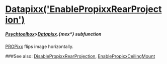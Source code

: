 # [Datapixx('EnablePropixxRearProjection')](Datapixx-EnablePropixxRearProjection) 
##### [Psychtoolbox](Pyschtoolbox)>[Datapixx](Datapixx).{mex*} subfunction


[PROPixx](PROPixx) flips image horizontally.  
  


###See also:
[DisablePropixxRearProjection](Datapixx-DisablePropixxRearProjection), [EnablePropixxCeilingMount](Datapixx-EnablePropixxCeilingMount)
